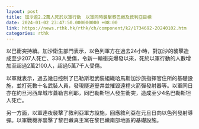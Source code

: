 ```yaml
---
layout: post
title: 加沙逾2.2萬人死於以軍行動　以軍同時襲擊黎巴嫩及敘利亞目標
date: 2024-01-02 23:47:50.000000000 +08:00
link: https://news.rthk.hk/rthk/ch/component/k2/1734692-20240102.htm
categories: rthk
---
```


以巴衝突持續。加沙衛生部門表示，以色列軍方在過去24小時，對加沙的襲擊造成至少207人死亡、338人受傷，令新一輪衝突爆發以來，死於以軍行動的人數增加至超過2萬2100人，超過5萬7千人受傷。

以軍就表示，過去幾日控制了巴勒斯坦武裝組織哈馬斯加沙旅指揮官住所的基礎設施，並打死數十名武裝人員，發現隧道豎井並摧毀遠程火箭彈發射器等。以軍同日亦在約旦河西岸城市蓋勒吉利耶，同巴勒斯坦人發生衝突，造成至少4名巴勒斯坦人死亡。

另一方面，以軍連夜襲擊了敘利亞軍方設施，回應敘利亞在元旦日向以色列發射導彈。以軍戰機亦襲擊了黎巴嫩真主黨在黎巴嫩南部地區的基礎設施。

